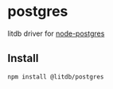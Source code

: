 # postgres

litdb driver for [node-postgres](https://node-postgres.com)

## Install

```sh
npm install @litdb/postgres
```
